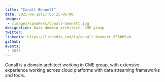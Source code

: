 ```yaml
---
title: "Conall Bennett"
date: 2025-06-18T17:03:25-06:00
images: 
 - /images/speakers/conall-bennett.jpg
designation: Data domain architect, CME group
twitter: 
linkedin: https://linkedin.com/in/conall-bennett-956b69ab
github: 
events:
 - 2025
---
```


Conall is a domain architect working in CME group, with extensive experience working across cloud platforms with data streaming frameworks and tools. 
